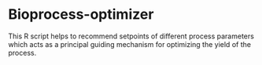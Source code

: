 # Bioprocess-optimizer
This R script helps to recommend setpoints of different process parameters which acts as a principal guiding mechanism for optimizing the yield of the process.

